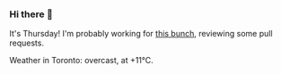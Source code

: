 ### Hi there :wave:

It's Thursday! I'm probably working for [this bunch](https://github.com/kohofinancial), reviewing some pull requests.

Weather in Toronto: overcast, at +11°C.
